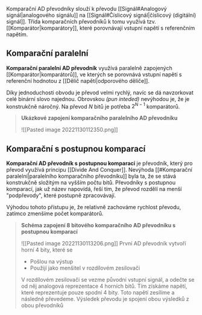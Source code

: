 Komparační AD převodníky slouží k převodu [[Signál#Analogový signál|analogového signálu]] na [[Signál#Číslicový signál|číslicový (digitální) signál]]. Třída komparačních převodníků k tomu využívá tzv. [[Komparátor|komparátory]], které porovnávají vstupní napětí s referenčním napětím.

## Komparační paralelní
**Komparační paralelní AD převodník** využívá paralelně zapojených [[Komparátor|komparátorů]], ve kterých se porovnává vstupní napětí s referenční hodnotou z [[Dělič napětí|odporového děliče]].

Díky jednoduchosti obvodu je převod velmi rychlý, navíc se dá navzorkovat celé binární slovo najednou. Obrovskou *(pun inteded)* nevýhodou je, že je konstrukčně náročný. Na převod $N$ bitů je potřeba $2^{N-1}$ komparátorů. 

> **Ukázkové zapojení komparačního paralelního AD převodníku**
> 
> ![[Pasted image 20221130112350.png]]

## Komparační s postupnou komparací
**Komparační AD převodník s postupnou komparací** je převodník, který pro převod využívá principu [[Divide And Conquer]]. Nevýhoda [[#Komparační paralelní|paralelního komparačního převodníku]] byla ta, že se stává konstrukčně složitým na vyšším počtu bitů. Převodníky s postupnou komparací, jak už název napovídá, řeší tím, že převod rozdělí na menší "podpřevody", které postupně zpracovávají.

Výhodou tohoto přístupu je, že relativně zachováme rychlost převodu, zatímco zmenšíme počet komparátorů.

>**Schéma zapojení 8 bitového komparačního AD převodníku s postupnou komparací**
>
>![[Pasted image 20221130113206.png]]
>První AD převodník vytvoří horní 4 bity, které se
>- Pošlou na výstup
>- Použijí jako menšitel v rozdílovém zesilovači
>
>V rozdílovém zesilovači se vezme původní vstupní signál, a odečte se od něj analogová reprezentace 4 horních bitů. Tím získáme napětí, které reprezentuje pouze spodní 4 bity. Toto napětí zesílíme a následně převedeme. Výsledek převodu je spojení obou výsledků z obou převodníků